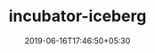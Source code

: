 ---
title: "incubator-iceberg"
date: 2019-06-16T17:46:50+05:30
type: "organisations"
org_name: "Palantir Technologies"
repo_desc: "Apache Iceberg (Incubating)"
repo_link: https://github.com/palantir/incubator-iceberg
---